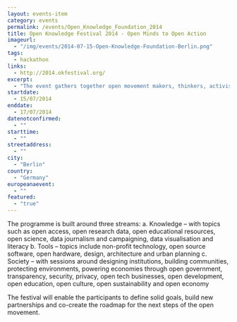 ```yaml
---
layout: events-item
category: events
permalink: /events/Open_Knowledge_Foundation_2014
title: Open Knowledge Festival 2014 - Open Minds to Open Action
imageurl: 
  - "/img/events/2014-07-15-Open-Knowledge-Foundation-Berlin.png"
tags: 
  - hackathon
links:
  - http://2014.okfestival.org/
excerpt:
  - "The event gathers together open movement makers, thinkers, activists and researchers from around the world. To inspire 'Open Minds to Open Action' (as the slogan goes), the 2014 edition will be a space for learning and dialogue where the activities of the international participants shapes the event and its outcomes."
startdate:
  - 15/07/2014
enddate:
  - 17/07/2014
datenotconfirmed:
  - ""
starttime:
  - ""
streetaddress:
  - ""
city:
  - "Berlin"
country:
  - "Germany"
europeanaevent:
  - ""
featured:
  - "true"
---
```


The programme is built around three streams:
a.      Knowledge – with topics such as open access, open research data, open educational resources, open science, data journalism and campaigning, data visualisation and literacy
b.      Tools – topics include non-profit technology, open source software, open hardware, design, architecture and urban planning
c.      Society – with sessions around designing institutions, building communities, protecting environments, powering economies through open government, transparency, security, privacy, open tech businesses, open development, open education, open culture, open sustainability and open economy
 
The festival will enable the participants to define solid goals, build new partnerships and co-create the roadmap for the next steps of the open movement.

